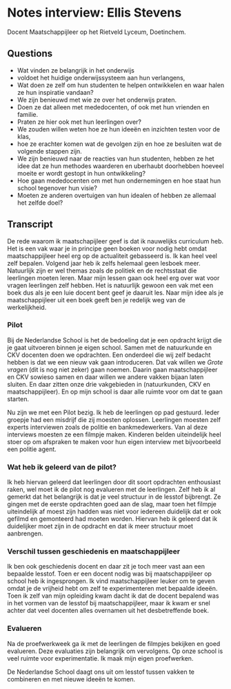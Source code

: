 # Notes interview: Ellis Stevens

Docent Maatschappijleer op het Rietveld Lyceum, Doetinchem.

## Questions

* Wat vinden ze belangrijk in het onderwijs
* voldoet het huidige onderwijssysteem aan hun verlangens,
* Wat doen ze zelf om hun studenten te helpen ontwikkelen en waar halen ze hun inspiratie vandaan?
* We zijn benieuwd met wie ze over het onderwijs praten.
* Doen ze dat alleen met mededocenten, of ook met hun vrienden en familie.
* Praten ze hier ook met hun leerlingen over?
* We zouden willen weten hoe ze hun ideeën en inzichten testen voor de klas,
* hoe ze erachter komen wat de gevolgen zijn en hoe ze besluiten wat de volgende stappen zijn.
* We zijn benieuwd naar de reacties van hun studenten, hebben ze het idee dat ze hun methodes waarderen en uberhaubt doorhebben hoeveel moeite er wordt gestopt in hun ontwikkeling?
* Hoe gaan mededocenten om met hun ondernemingen en hoe staat hun school tegenover hun visie?
* Moeten ze anderen overtuigen van hun idealen of hebben ze allemaal het zelfde doel?

## Transcript

De rede waarom ik maatschapijleer geef is dat ik nauwelijks curriculum heb. Het is een vak waar je in principe geen boeken voor nodig hebt omdat maatschappijleer heel erg op de actualiteit gebasseerd is. Ik kan heel veel zelf bepalen. Volgend jaar heb ik zelfs helemaal geen lesboek meer. Natuurlijk zijn er wel themas zoals de politiek en de rechtsstaat die leerlingen moeten leren. Maar mijn lessen gaan ook heel erg over wat voor vragen leerlingen zelf hebben. Het is natuurlijk gewoon een vak met een boek dus als je een luie docent bent geef je daaruit les. Naar mijn idee als je maatschappijleer uit een boek geeft ben je redelijk weg van de werkelijkheid.

### Pilot

Bij de Nederlandse School is het de bedoeling dat je een opdracht krijgt die je gaat uitvoeren binnen je eigen school. Samen met de natuurkunde en CKV docenten doen we opdrachten. Een onderdeel die wij zelf bedacht hebben is dat we een nieuw vak gaan introduceren. Dat vak willen we *Grote vragen* (dit is nog niet zeker) gaan noemen. Daarin gaan maatschappijleer en CKV sowieso samen en daar willen we andere vakken bijaan laten sluiten. En daar zitten onze drie vakgebieden in (natuurkunden, CKV en maatschappijleer). En op mijn school is daar alle ruimte voor om dat te gaan starten.   

Nu zijn we met een Pilot bezig. Ik heb de leerlingen op pad gestuurd. Ieder groepje had een misdrijf die zij moesten oplossen. Leerlingen moesten zelf experts interviewen zoals de politie en bankmedewerkers. Van al deze interviews moesten ze een filmpje maken. Kinderen belden uiteindelijk heel stoer op om afspraken te maken voor hun eigen interview met bijvoorbeeld een politie agent.

### Wat heb ik geleerd van de pilot?

Ik heb hiervan geleerd dat leerlingen door dit soort opdrachten enthousiast raken, wel moet ik de pilot nog evalueren met de leerlingen. Zelf heb ik al gemerkt dat het belangrijk is dat je veel structuur in de lesstof bijbrengt. Ze gingen met de eerste opdrachten goed aan de slag, maar toen het filmpje uiteindelijk af moest zijn hadden was niet voor iedereen duidelijk dat er ook gefilmd en gemonteerd had moeten worden. Hiervan heb ik geleerd dat ik duidelijker moet zijn in de opdracht en dat ik meer structuur moet aanbrengen.

### Verschil tussen geschiedenis en maatschappijleer

Ik ben ook geschiedenis docent en daar zit je toch meer vast aan een bepaalde lesstof. Toen er een docent nodig was bij maatschappijleer op school heb ik ingesprongen. Ik vind maatschappijleer leuker om te geven omdat je de vrijheid hebt om zelf te experimenteren met bepaalde ideeën. Toen ik zelf van mijn opleiding kwam dacht ik dat de docent bepalend was in het vormen van de lesstof bij maatschappijleer, maar ik kwam er snel achter dat veel docenten alles overnamen uit het desbetreffende boek.

### Evalueren
Na de proefwerkweek ga ik met de leerlingen de filmpjes bekijken en goed evalueren. Deze evaluaties zijn belangrijk om vervolgens. Op onze school is veel ruimte voor experimentatie. Ik maak mijn eigen proefwerken.

De Nederlandse School daagt ons uit om lesstof tussen vakken te combineren en met nieuwe ideeën te komen.
